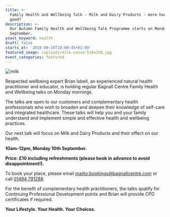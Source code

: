 ```yaml
---
title: >-
  Family Health and Wellbeing Talk - Milk and Dairy Products - more harm than
  good? 
description: >-
  Our Autumn Family Health and Wellbeing Talk Programme starts on Monday 10th
  September. 
yoast_keyword: health
draft: false
starts_at: '2018-09-10T10:00:45+01:00'
featured_image: /uploads/milk-canva-510x250.jpg
event_categories: featured
---
```

![milk](/uploads/milk-canva-510x250.jpg)

Respected wellbeing expert Brian Isbell, an experienced natural health practitioner and educator, is holding regular Bagnall Centre Family Health and Wellbeing talks on Monday mornings. 

The talks are open to our customers and complementary health professionals who wish to broaden and deepen their knowledge of self-care and integrated healthcare. These talks will help you and your family understand and implement simple and effective health and wellbeing practices.

Our next talk will focus on Milk and Dairy Products and their effect on our health. 

**10am-12pm, Monday 10th September.**

**Price: £10 including refreshments (please book in advance to avoid disappointment!).** 

To book your place, please email <mailto:bookings@bagnallcentre.com> or call [01494 791288](tel:01494791288). 

For the benefit of complementary health practitioners, the talks qualify for Continuing Professional Development points and Brian will provide CPD certificates if required.

**Your Lifestyle. Your Health. Your Choices.**
